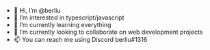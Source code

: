 - 👋 Hi, I’m @berliu
- 👀 I’m interested in typescript/javascript
- 🌱 I’m currently learning everything
- 💞️ I’m currently looking to collaborate on web development projects
- 📫 You can reach me using Discord berliu#1316
